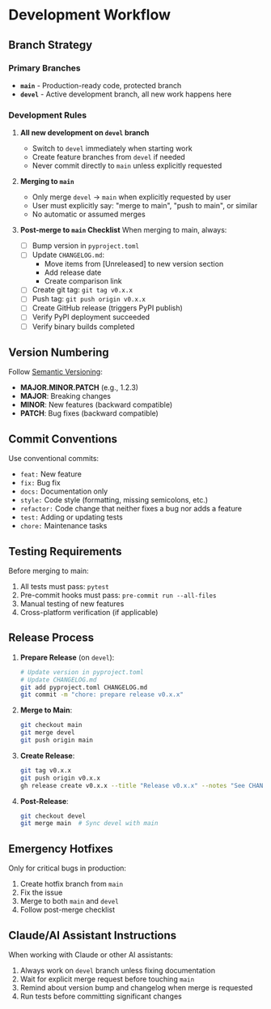 # Development Workflow

## Branch Strategy

### Primary Branches
- **`main`** - Production-ready code, protected branch
- **`devel`** - Active development branch, all new work happens here

### Development Rules

1. **All new development on `devel` branch**
   - Switch to `devel` immediately when starting work
   - Create feature branches from `devel` if needed
   - Never commit directly to `main` unless explicitly requested

2. **Merging to `main`**
   - Only merge `devel` → `main` when explicitly requested by user
   - User must explicitly say: "merge to main", "push to main", or similar
   - No automatic or assumed merges

3. **Post-merge to `main` Checklist**
   When merging to main, always:
   - [ ] Bump version in `pyproject.toml`
   - [ ] Update `CHANGELOG.md`:
     - Move items from [Unreleased] to new version section
     - Add release date
     - Create comparison link
   - [ ] Create git tag: `git tag v0.x.x`
   - [ ] Push tag: `git push origin v0.x.x`
   - [ ] Create GitHub release (triggers PyPI publish)
   - [ ] Verify PyPI deployment succeeded
   - [ ] Verify binary builds completed

## Version Numbering

Follow [Semantic Versioning](https://semver.org/):
- **MAJOR.MINOR.PATCH** (e.g., 1.2.3)
- **MAJOR**: Breaking changes
- **MINOR**: New features (backward compatible)
- **PATCH**: Bug fixes (backward compatible)

## Commit Conventions

Use conventional commits:
- `feat:` New feature
- `fix:` Bug fix
- `docs:` Documentation only
- `style:` Code style (formatting, missing semicolons, etc.)
- `refactor:` Code change that neither fixes a bug nor adds a feature
- `test:` Adding or updating tests
- `chore:` Maintenance tasks

## Testing Requirements

Before merging to main:
1. All tests must pass: `pytest`
2. Pre-commit hooks must pass: `pre-commit run --all-files`
3. Manual testing of new features
4. Cross-platform verification (if applicable)

## Release Process

1. **Prepare Release** (on `devel`):
   ```bash
   # Update version in pyproject.toml
   # Update CHANGELOG.md
   git add pyproject.toml CHANGELOG.md
   git commit -m "chore: prepare release v0.x.x"
   ```

2. **Merge to Main**:
   ```bash
   git checkout main
   git merge devel
   git push origin main
   ```

3. **Create Release**:
   ```bash
   git tag v0.x.x
   git push origin v0.x.x
   gh release create v0.x.x --title "Release v0.x.x" --notes "See CHANGELOG.md"
   ```

4. **Post-Release**:
   ```bash
   git checkout devel
   git merge main  # Sync devel with main
   ```

## Emergency Hotfixes

Only for critical bugs in production:
1. Create hotfix branch from `main`
2. Fix the issue
3. Merge to both `main` and `devel`
4. Follow post-merge checklist

## Claude/AI Assistant Instructions

When working with Claude or other AI assistants:
1. Always work on `devel` branch unless fixing documentation
2. Wait for explicit merge request before touching `main`
3. Remind about version bump and changelog when merge is requested
4. Run tests before committing significant changes
